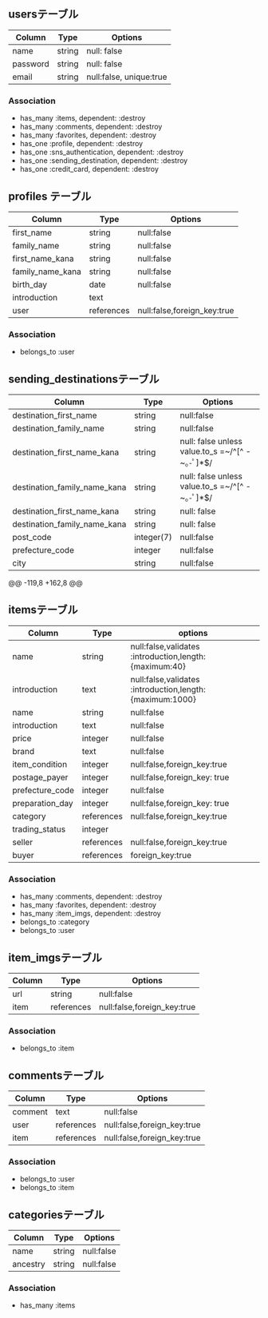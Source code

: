 
## usersテーブル
| Column    | Type    | Options               |
|-----------|---------|-----------------------|
| name      | string  |null: false            |
| password  | string  |null: false            |
| email     | string  |null:false, unique:true|


### Association
- has_many :items, dependent: :destroy
- has_many :comments, dependent: :destroy
- has_many :favorites, dependent: :destroy
- has_one :profile, dependent: :destroy
- has_one :sns_authentication, dependent: :destroy
- has_one :sending_destination, dependent: :destroy
- has_one :credit_card, dependent: :destroy


## profiles テーブル
| Column            | Type        | Options                      |
|-------------------|-------------|------------------------------|
| first_name        | string      | null:false                   |
| family_name       | string      | null:false                   |
| first_name_kana   | string      | null:false                   |
| family_name_kana  | string      | null:false                   |
| birth_day         | date        | null:false                   |
| introduction      | text        |                              |
| user              | references  | null:false,foreign_key:true  |


### Association
- belongs_to :user



## sending_destinationsテーブル
| Column                       | Type       | Options                                        |
|------------------------------|------------|------------------------------------------------|
| destination_first_name       | string     | null:false                                     |
| destination_family_name      | string     | null:false                                     |
| destination_first_name_kana  | string     | null: false unless value.to_s =~/^[^ -~｡-ﾟ]*$/ |
| destination_family_name_kana | string     | null: false unless value.to_s =~/^[^ -~｡-ﾟ]*$/ |
| destination_first_name_kana  | string     | null: false                                    |
| destination_family_name_kana | string     | null: false                                    |
| post_code                    | integer(7) | null:false                                     |
| prefecture_code              | integer    | null:false                                     |
| city                         | string     | null:false                                     |

@@ -119,8 +162,8 @@


## itemsテーブル
| Column           | Type        | options                                                   |
|------------------|-------------|-----------------------------------------------------------|
| name             | string      | null:false,validates :introduction,length:{maximum:40}    |
| introduction     | text        | null:false,validates :introduction,length:{maximum:1000}  |
| name             | string      | null:false                                                |
| introduction     | text        | null:false                                                |
| price            | integer     | null:false                                                |
| brand            | text        | null:false                                                |
| item_condition   | integer     | null:false,foreign_key:true                               |
| postage_payer    | integer     | null:false,foreign_key: true                              |
| prefecture_code  | integer     | null:false                                                |
| preparation_day  | integer     | null:false,foreign_key: true                              |
| category         | references  | null:false,foreign_key:true                               |
| trading_status   | integer     |                                                           |
| seller           | references  | null:false,foreign_key:true                               |
| buyer            | references  | foreign_key:true                                          |


### Association
- has_many :comments, dependent: :destroy
- has_many :favorites, dependent: :destroy
- has_many :item_imgs, dependent: :destroy
- belongs_to :category
- belongs_to :user


## item_imgsテーブル
| Column  |Type         | Options                      |
|---------|-------------|------------------------------|
| url     |string       | null:false                   |
| item    | references  | null:false,foreign_key:true  |


### Association
- belongs_to :item


## commentsテーブル
| Column   | Type        | Options                      |
|----------|-------------|------------------------------|
| comment  | text        | null:false                   |
| user     | references  | null:false,foreign_key:true  |
| item     | references  | null:false,foreign_key:true  |


### Association
- belongs_to :user
- belongs_to :item


## categoriesテーブル
| Column    |Type     | Options     |
|-----------|---------|-------------|
| name      | string  | null:false  |
| ancestry  | string  | null:false  |


### Association
- has_many :items